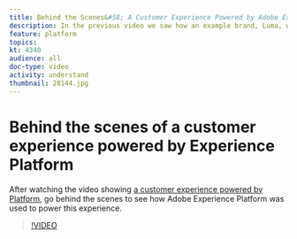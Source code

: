 ```yaml
---
title: Behind the Scenes&#58; A Customer Experience Powered by Adobe Experience Platform
description: In the previous video we saw how an example brand, Luma, was able to create a rich, rewarding and relevant customer experience. This video looks at how Adobe Experience Platform is used to accomplish this journey.
feature: platform
topics:
kt: 4340
audience: all
doc-type: video
activity: understand
thumbnail: 28144.jpg
---
```


# Behind the scenes of a customer experience powered by Experience Platform

After watching the video showing [a customer experience powered by Platform](customer-experience.md), go behind the scenes to see how Adobe Experience Platform was used to power this experience.

>[!VIDEO](https://video.tv.adobe.com/v/28144?quality=12&learn=on)